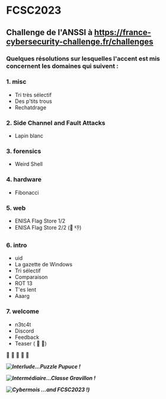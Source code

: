 # FCSC2023
## Challenge de l'ANSSI à https://france-cybersecurity-challenge.fr/challenges

### Quelques résolutions sur lesquelles l'accent est mis concernent les domaines qui suivent :

  ### 1. misc
   
* Tri très sélectif
* Des p'tits trous
* Rechatdrage

 ### 2. Side Channel and Fault Attacks 

* Lapin blanc
 
 ### 3. forensics 

* Weird Shell
       
 ### 4. hardware 

* Fibonacci
      
 ### 5. web 

* ENISA Flag Store 1/2
* ENISA Flag Store 2/2 (📧 👎)

 ### 6. intro 

* uid 
* La gazette de Windows 
* Tri sélectif 
* Comparaison 
* ROT 13 
* T'es lent 
* Aaarg 
      
 ### 7. welcome 

* n3tc4t 
* Discord 
* Feedback
* Teaser ( 🦖 🚱)

🥮 🍰 🥞 🧁 🍥 


     
***![Interlude...Puzzle Pupuce !](https://github.com/JackeOLantern/FCSC2023/issues/1)***

***![Intermédiaire...Classe Gravillon !](https://github.com/JackeOLantern/FCSC2023/issues/2)***

***![Cybermois ...and FCSC2023 !](https://github.com/JackeOLantern/FCSC2023/issues/3))***
